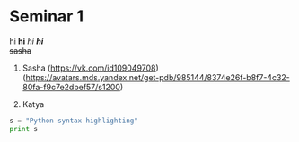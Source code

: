 # Seminar 1
hi
**hi**
*hi*
***hi***  
~~sasha~~

1. Sasha (https://vk.com/id109049708)
(https://avatars.mds.yandex.net/get-pdb/985144/8374e26f-b8f7-4c32-80fa-f9c7e2dbef57/s1200)

2. Katya


```python
s = "Python syntax highlighting"
print s
```
